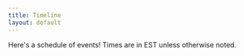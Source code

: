 ```yaml
---
title: Timeline
layout: default
---
```


Here's a schedule of events! Times are in EST unless otherwise noted.

<div class="row section" style = "padding-top: 5px">
<div id="events"></div></div>
    
<script>
    try {
    var xhttp = new XMLHttpRequest();
    xhttp.onreadystatechange = function() {
        if (this.readyState == 4 && this.status == 200) {
        // Typical action to be performed when the document is ready:
            var data = JSON.parse(this.responseText)
            document.getElementById("events").innerHTML = ""
            for (i in data) {
                document.getElementById('events').innerHTML += 
                `<div class="col-12 card" style="
                margin-left: 0px!important;
                background: #ed213a; /* fallback for old browsers */
                background: linear-gradient(to right, #ec3750, #e9485e); /* W3C, IE 10+/ Edge, Firefox 16+, Chrome 26+, Opera 12+, Safari 7+ */">
                    <div class="card-container" style="text-align: left;">
                        <h4><b>${data[i]["Date"]}, ${data[i]["Time"]} EST</b></h4>
                        <p>${data[i]["Action"]}</p>
                    </div>
                </div>`
            }
        }
    };
    xhttp.open("GET", "https://google-sheet-to-json.vercel.app/api", true);
    xhttp.send();
    document.getElementById("events").innerHTML = "Loading events..."
    } catch (err) {
        document.getElementById("events").innerHTML = `Uh oh! We weren't able to get events. ${err}`
    }
</script>
